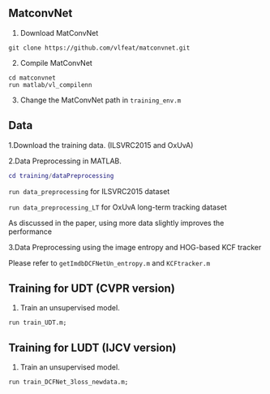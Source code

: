 ## MatconvNet

1. Download MatConvNet
```
git clone https://github.com/vlfeat/matconvnet.git
```

2. Compile MatConvNet
```
cd matconvnet
run matlab/vl_compilenn
```
3. Change the MatConvNet path in `training_env.m`


## Data

1.Download the training data. (ILSVRC2015 and OxUvA)

2.Data Preprocessing in MATLAB.

```matlab
cd training/dataPreprocessing
```
`run data_preprocessing` for ILSVRC2015 dataset

`run data_preprocessing_LT` for OxUvA long-term tracking dataset

As discussed in the paper, using more data slightly improves the performance

3.Data Preprocessing using the image entropy and HOG-based KCF tracker

Please refer to `getImdbDCFNetUn_entropy.m` and `KCFtracker.m`


## Training for UDT (CVPR version)

1. Train an unsupervised model.
```
run train_UDT.m;
```

## Training for LUDT (IJCV version)

1. Train an unsupervised model.
```
run train_DCFNet_3loss_newdata.m;
```
